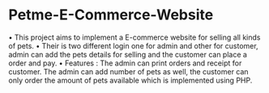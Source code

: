 # Petme-E-Commerce-Website
• This project aims to implement a E-commerce website for selling all kinds of pets.
• Their is two different login one for admin and other for customer, admin can add the pets details for selling and the
customer can place a order and pay.
• Features : The admin can print orders and receipt for customer. The admin can add number of pets as well, the
customer can only order the amount of pets available which is implemented using PHP.
